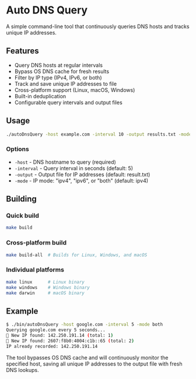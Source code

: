 # Auto DNS Query

A simple command-line tool that continuously queries DNS hosts and tracks unique IP addresses.

## Features

- Query DNS hosts at regular intervals
- Bypass OS DNS cache for fresh results
- Filter by IP type (IPv4, IPv6, or both)
- Track and save unique IP addresses to file
- Cross-platform support (Linux, macOS, Windows)
- Built-in deduplication
- Configurable query intervals and output files

## Usage

```bash
./autoDnsQuery -host example.com -interval 10 -output results.txt -mode both
```

### Options

- `-host` - DNS hostname to query (required)
- `-interval` - Query interval in seconds (default: 5)
- `-output` - Output file for IP addresses (default: result.txt)
- `-mode` - IP mode: "ipv4", "ipv6", or "both" (default: ipv4)

## Building

### Quick build
```bash
make build
```

### Cross-platform build
```bash
make build-all  # Builds for Linux, Windows, and macOS
```

### Individual platforms
```bash
make linux      # Linux binary
make windows    # Windows binary
make darwin     # macOS binary
```

## Example

```bash
$ ./bin/autoDnsQuery -host google.com -interval 5 -mode both
Querying google.com every 5 seconds...
 New IP found: 142.250.191.14 (total: 1)
 New IP found: 2607:f8b0:4004:c1b::65 (total: 2)
IP already recorded: 142.250.191.14
```

The tool bypasses OS DNS cache and will continuously monitor the specified host, saving all unique IP addresses to the output file with fresh DNS lookups.